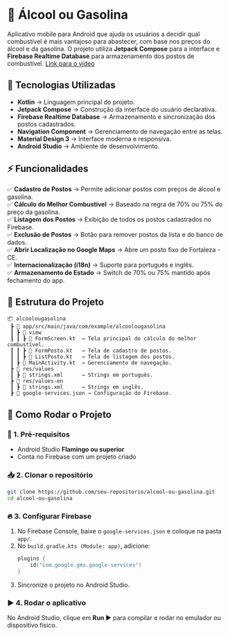 # 🚀 Álcool ou Gasolina

Aplicativo mobile para Android que ajuda os usuários a decidir qual combustível é mais vantajoso para abastecer, com base nos preços do álcool e da gasolina. O projeto utiliza **Jetpack Compose** para a interface e **Firebase Realtime Database** para armazenamento dos postos de combustível.
[Link para o vídeo](https://drive.google.com/file/d/1CVZfWFpF7jtlmutJQSgBW_VfhNREjeYe/view?usp=sharing)

## 📌 Tecnologias Utilizadas

- **Kotlin** → Linguagem principal do projeto.
- **Jetpack Compose** → Construção da interface do usuário declarativa.
- **Firebase Realtime Database** → Armazenamento e sincronização dos postos cadastrados.
- **Navigation Component** → Gerenciamento de navegação entre as telas.
- **Material Design 3** → Interface moderna e responsiva.
- **Android Studio** → Ambiente de desenvolvimento.

## ⚡ Funcionalidades

✅ **Cadastro de Postos** → Permite adicionar postos com preços de álcool e gasolina.\
✅ **Cálculo do Melhor Combustível** → Baseado na regra de 70% ou 75% do preço da gasolina.\
✅ **Listagem dos Postos** → Exibição de todos os postos cadastrados no Firebase.\
✅ **Exclusão de Postos** → Botão para remover postos da lista e do banco de dados.\
✅ **Abrir Localização no Google Maps** → Abre um posto fixo de Fortaleza - CE.\
✅ **Internacionalização (i18n)** → Suporte para português e inglês.\
✅ **Armazenamento de Estado** → Switch de 70% ou 75% mantido após fechamento do app.

## 📂 Estrutura do Projeto

```
📦 alcoolougasolina
 ┣ 📂 app/src/main/java/com/example/alcoolougasolina
 ┃ ┣ 📂 view
 ┃ ┃ ┣ 📜 FormScreen.kt  → Tela principal do cálculo do melhor combustível.
 ┃ ┃ ┣ 📜 FormPosto.kt   → Tela de cadastro de postos.
 ┃ ┃ ┣ 📜 ListPosto.kt   → Tela de listagem dos postos.
 ┃ ┣ 📜 MainActivity.kt  → Gerenciamento de navegação.
 ┣ 📂 res/values
 ┃ ┣ 📜 strings.xml      → Strings em português.
 ┣ 📂 res/values-en
 ┃ ┣ 📜 strings.xml      → Strings em inglês.
 ┣ 📜 google-services.json → Configuração do Firebase.
```

## 🚀 Como Rodar o Projeto

### 🔧 1. Pré-requisitos

- Android Studio **Flamingo ou superior**
- Conta no Firebase com um projeto criado

### 📥 2. Clonar o repositório

```sh
git clone https://github.com/seu-repositorio/alcool-ou-gasolina.git
cd alcool-ou-gasolina
```

### 🔥 3. Configurar Firebase

1. No Firebase Console, baixe o `google-services.json` e coloque na pasta `app/`.
2. No `build.gradle.kts (Module: app)`, adicione:
   ```kotlin
   plugins {
       id("com.google.gms.google-services")
   }
   ```
3. Sincronize o projeto no Android Studio.

### ▶️ 4. Rodar o aplicativo

No Android Studio, clique em **Run ▶** para compilar e rodar no emulador ou dispositivo físico.
